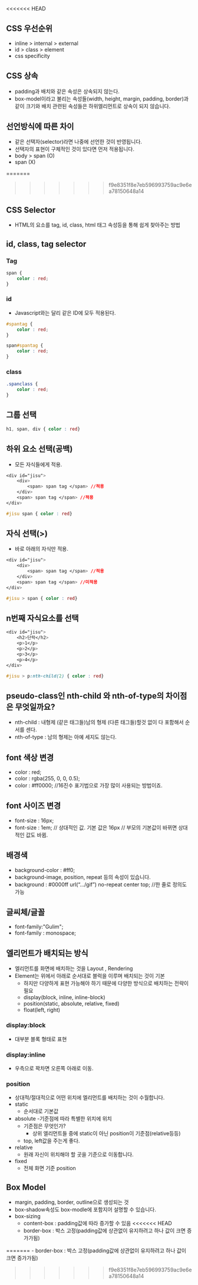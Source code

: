 <<<<<<< HEAD

## CSS 우선순위
- inline > internal > external
- id > class > element
- css specificity
## CSS 상속
- padding과 배치와 같은 속성은 상속되지 않는다.
- box-model이라고 불리는 속성들(width, height, margin, padding, border)과 같이 크기와 배치 관련된 속성들은 하위엘리먼트로 상속이 되지 않습니다.

## 선언방식에 따른 차이
- 같은 선택자(selector)라면 나중에 선언한 것이 반영됩니다.
- 선택자의 표현이 구체적인 것이 있다면 먼저 적용됩니다.
- body > span (O)
- span (X)

=======
>>>>>>> f9e8351f8e7eb596993759ac9e6ea78150648a14
## CSS Selector
- HTML의 요소를 tag, id, class, html 태그 속성등을 통해 쉽게 찾아주는 방법

## id, class, tag selector
### Tag
```css
span {
    color : red;
}
```

### id
- Javascript와는 달리 같은 ID에 모두 적용된다.

```css
#spantag {
    color : red;
}

span#spantag {
    color : red;
}
```
### class
```css
.spanclass {
    color : red;
}
```


## 그룹 선택
```css
h1, span, div { color : red}
```


## 하위 요소 선택(공백)
- 모든 자식들에게 적용.
```css
<div id="jisu">
    <div>
        <span> span tag </span> //적용
    </div>
    <span> span tag </span> //적용
</div>

#jisu span { color : red}
```

## 자식 선택(>)
- 바로 아래의 자식만 적용.
```css
<div id="jisu">
    <div>
        <span> span tag </span> //적용
    </div>
    <span> span tag </span> //미적용
</div>

#jisu > span { color : red}
```

## n번째 자식요소를 선택
```css
<div id="jisu">
    <h2>단락</h2>
    <p>1</p>
    <p>2</p>
    <p>3</p>
    <p>4</p>
</div>

#jisu > p:nth-child(2) { color : red}
```

## pseudo-class인 nth-child 와 nth-of-type의 차이점은 무엇일까요?
- nth-child :  내형제 (같은 태그들)남의 형제 (다른 태그들)할것 없이 다 포함해서 순서를 센다.
- nth-of-type :  남의 형제는 아예 세지도 않는다.



## font 색상 변경
- color : red;
- color : rgba(255, 0, 0, 0.5);
- color : #ff0000;   //16진수 표기법으로 가장 많이 사용되는 방법이죠.


## font 사이즈 변경
- font-size : 16px;
- font-size : 1em; // 상대적인 값. 기본 값은 16px // 부모의 기본값이 바뀌면 상대적인 값도 바뀜.


## 배경색
- background-color : #ff0;
- background-image, position, repeat 등의 속성이 있습니다.
- background : #0000ff url(“.../gif”) no-repeat center top; //한 줄로 정의도 가능


## 글씨체/글꼴
- font-family:"Gulim";
- font-family : monospace;


## 엘리먼트가 배치되는 방식
- 엘리먼트를 화면에 배치하는 것을 Layout , Rendering
- Element는 위에서 아래로 순서대로 블럭을 이루며 배치되는 것이 기본
    - 하지만 다양하게 표현 가능해야 하기 때문에 다양한 방식으로 배치하는 전략이 필요
    - display(block, inline, inline-block)
    - position(static, absolute, relative, fixed)
    - float(left, right)

### display:block
- 대부분 블록 형태로 표현
### display:inline
- 우측으로 꽉차면 오른쪽 아래로 이동.

### position
- 상대적/절대적으로 어떤 위치에 엘리먼트를 배치하는 것이 수월합니다.
- static
    - 순서대로 기본값
- absolute
    -기준점에 따라 특별한 위치에 위치
    - 기준점은 무엇인가?
        - 상위 엘리먼트들 중에 static이 아닌 position이 기준점(relative등등)
    - top, left값을 주는게 좋다.
- relative
    - 원래 자신이 위치해야 할 곳을 기준으로 이동합니다.
- fixed
    - 전체 화면 기준 position

## Box Model
- margin, padding, border, outline으로 생성되는 것
- box-shadow속성도 box-modle에 포함지어 설명할 수 있습니다.
- box-sizing
    - content-box : padding값에 따라 증가할 수 있음
<<<<<<< HEAD
    - border-box : 박스 고정(padding값에 상관없이 유지하려고 하나 값이 크면 증가가됨)

=======
    - border-box : 박스 고정(padding값에 상관없이 유지하려고 하나 값이 크면 증가가됨)
>>>>>>> f9e8351f8e7eb596993759ac9e6ea78150648a14
